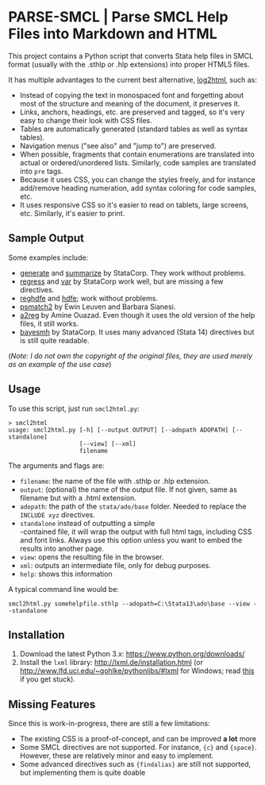 # PARSE-SMCL | Parse SMCL Help Files into Markdown and HTML

This project contains a Python script that converts Stata help files in SMCL format
(usually with the .sthlp or .hlp extensions) into proper HTML5 files.

It has multiple advantages to the current best alternative, [log2html](https://ideas.repec.org/c/boc/bocode/s422801.html), such as:

- Instead of copying the text in monospaced font and forgetting about most of the structure and meaning of the document, it preserves it.
- Links, anchors, headings, etc. are preserved and tagged, so it's very easy to change their look with CSS files.
- Tables are automatically generated (standard tables as well as syntax tables).
- Navigation menus ("see also" and "jump to") are preserved.
- When possible, fragments that contain enumerations are translated into actual or ordered/unordered lists. Similarly, code samples are translated into `pre` tags.
- Because it uses CSS, you can change the styles freely, and for instance add/remove heading numeration, add syntax coloring for code samples, etc.
- It uses responsive CSS so it's easier to read on tablets, large screens, etc. Similarly, it's easier to print.

## Sample Output

Some examples include:
- [generate](http://scorreia.com/demo/generate.html) and [summarize](http://scorreia.com/demo/summarize.html) by StataCorp. They work without problems.
- [regress](http://scorreia.com/demo/regress.html) and [var](http://scorreia.com/demo/var.html) by StataCorp work well, but are missing a few directives.
- [reghdfe](http://scorreia.com/demo/reghdfe.html) and [hdfe](http://scorreia.com/demo/hdfe.html); work without problems.
- [psmatch2](http://scorreia.com/demo/psmatch2.html) by Ewin Leuven and Barbara Sianesi.
- [a2reg](http://scorreia.com/demo/a2reg.html) by Amine Ouazad. Even though it uses the old version of the help files, it still works.
- [bayesmh](http://scorreia.com/demo/bayesmh.html) by StataCorp. It uses many advanced (Stata 14) directives but is still quite readable.

(*Note: I do not own the copyright of the original files, they are used merely as an example of the use case*)

## Usage

To use this script, just run `smcl2html.py`:

```
> smcl2html
usage: smcl2html.py [-h] [--output OUTPUT] [--adopath ADOPATH] [--standalone]
                    [--view] [--xml]
                    filename
```

The arguments and flags are:

- `filename`: the name of the file with .sthlp or .hlp extension.
- `output`: (optional) the name of the output file. If not given, same as filename but with a .html extension.
- `adopath`: the path of the `stata/ado/base` folder. Needed to replace the `INCLUDE xyz` directives.
- `standalone` instead of outputting a simple <div>-contained file, it will wrap the output with full html tags, including CSS and font links. Always use this option unless you want to embed the results into another page.
- `view`: opens the resulting file in the browser.
- `xml`: outputs an intermediate file, only for debug purposes.
- `help`: shows this information

A typical command line would be:

```
smcl2html.py somehelpfile.sthlp --adopath=C:\Stata13\ado\base --view --standalone
```

## Installation

1. Download the latest Python 3.x: https://www.python.org/downloads/
2. Install the `lxml` library: http://lxml.de/installation.html (or http://www.lfd.uci.edu/~gohlke/pythonlibs/#lxml for Windows; read [this](http://stackoverflow.com/questions/27885397/how-do-i-install-a-python-package-with-a-whl-file) if you get stuck).

## Missing Features

Since this is work-in-progress, there are still a few limitations:

- The existing CSS is a proof-of-concept, and can be improved **a lot** more
- Some SMCL directives are not supported. For instance, `{c}` and `{space}`. However, these are relatively minor and easy to implement.
- Some advanced directives such as `{findalias}` are still not supported, but implementing them is quite doable

